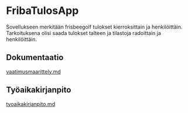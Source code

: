 # FribaTulosApp

Sovellukseen merkitään frisbeegolf tulokset kierroksittain ja henkilöittäin.
Tarkoituksena olisi saada tulokset talteen ja tilastoja radoittain ja henkilöittäin.

## Dokumentaatio
[vaatimusmaarittely.md](https://github.com/Kahvipuu/ot-harjoitustyo/blob/master/Dokumentointi/vaatimusmaarittely.md)


## Työaikakirjanpito
[tyoaikakirjanpito.md](https://github.com/Kahvipuu/ot-harjoitustyo/blob/master/Dokumentointi/tyoaikakirjanpito.md)


